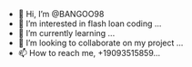 - 👋 Hi, I’m @BANGOO98
- 👀 I’m interested in flash loan coding ...
- 🌱 I’m currently learning ...
- 💞️ I’m looking to collaborate on my project ...
- 📫 How to reach me, +19093515859...

<!---
BANGOO98/BANGOO98 is a ✨ special ✨ repository because its `README.md` (this file) appears on your GitHub profile.
You can click the Preview link to take a look at your changes.
--->
